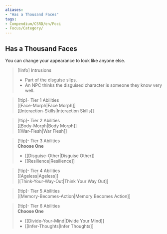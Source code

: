 ```yaml
---
aliases:
- "Has a Thousand Faces"
tags:
- Compendium/CSRD/en/Foci
- Focus/Category/
---
```


  
## Has a Thousand Faces  
You can change your appearance to look like anyone else.  

>[!info] Intrusions  
>- Part of the disguise slips.  
>- An NPC thinks the disguised character is someone they know very well.  


>[!tip]- Tier 1 Abilities  
> [[Face-Morph|Face Morph]]  
> [[Interaction-Skills|Interaction Skills]]  


>[!tip]- Tier 2 Abilities  
> [[Body-Morph|Body Morph]]  
> [[War-Flesh|War Flesh]]  


>[!tip]- Tier 3 Abilities  
> **Choose One**  
>- [[Disguise-Other|Disguise Other]]  
>- [[Resilience|Resilience]]  


>[!tip]- Tier 4 Abilities  
> [[Ageless|Ageless]]  
> [[Think-Your-Way-Out|Think Your Way Out]]  


>[!tip]- Tier 5 Abilities  
> [[Memory-Becomes-Action|Memory Becomes Action]]  


>[!tip]- Tier 6 Abilities  
> **Choose One**  
>- [[Divide-Your-Mind|Divide Your Mind]]  
>- [[Infer-Thoughts|Infer Thoughts]]
